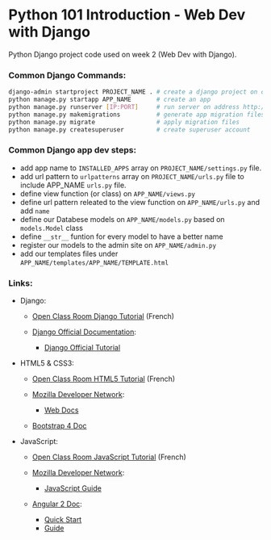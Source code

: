 Python 101 Introduction - Web Dev with Django
=============================================

Python Django project code used on week 2 (Web Dev with Django).

### Common Django Commands:

```sh
django-admin startproject PROJECT_NAME . # create a django project on current dir
python manage.py startapp APP_NAME       # create an app
python manage.py runserver [IP:PORT]     # run server on address http://IP:PORT or http://0.0.0.0:8000
python manage.py makemigrations          # generate app migration files
python manage.py migrate                 # apply migration files
python manage.py createsuperuser         # create superuser account
```

### Common Django app dev steps:

- add app name to `INSTALLED_APPS` array on `PROJECT_NAME/settings.py` file.
- add url pattern to `urlpatterns` array on `PROJECT_NAME/urls.py` file to include APP_NAME `urls.py` file.
- define view function (or class) on `APP_NAME/views.py`
- define url pattern releated to the view function on `APP_NAME/urls.py` and add `name`
- define our Databese models on `APP_NAME/models.py` based on `models.Model` class
- define `__str__` funtion for every model to have a better name
- register our models to the admin site on `APP_NAME/admin.py`
- add our templates files under `APP_NAME/templates/APP_NAME/TEMPLATE.html`

### Links:

- Django:

  - [Open Class Room Django Tutorial](https://openclassrooms.com/courses/developpez-votre-site-web-avec-le-framework-django)
    (French)
  - [Django Official Documentation](https://docs.djangoproject.com/en/1.10):

    - [Django Official Tutorial](https://docs.djangoproject.com/en/1.10/intro/overview/)

- HTML5 & CSS3:

  - [Open Class Room HTML5 Tutorial](https://openclassrooms.com/courses/apprenez-a-creer-votre-site-web-avec-html5-et-css3)
    (French)
  - [Mozilla Developer Network](https://developer.mozilla.org/en-US/):

    - [Web Docs](https://developer.mozilla.org/en-US/docs/Web)

  - [Bootstrap 4 Doc](http://v4-alpha.getbootstrap.com/getting-started/introduction/)

- JavaScript:

  - [Open Class Room JavaScript Tutorial](https://openclassrooms.com/courses/dynamisez-vos-sites-web-avec-javascript)
    (French)
  - [Mozilla Developer Network](https://developer.mozilla.org/en-US/):

    - [JavaScript Guide](https://developer.mozilla.org/en-US/docs/Web/JavaScript)

  - [Angular 2 Doc](https://angular.io/docs/ts/latest/):

    - [Quick Start](https://angular.io/docs/ts/latest/quickstart.html)
    - [Guide](https://angular.io/docs/ts/latest/quickstart.html)
